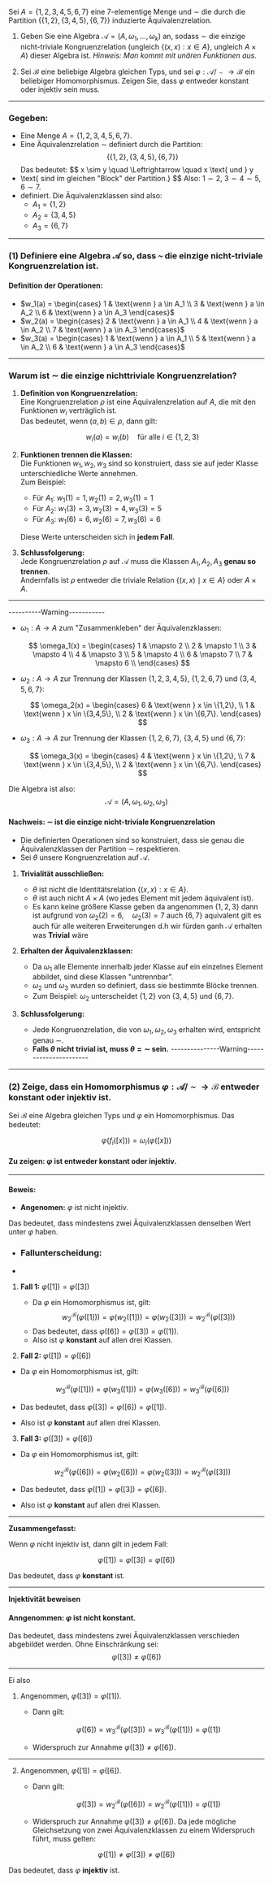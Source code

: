 Sei $A = \{1, 2, 3, 4, 5, 6, 7\}$ eine 7-elementige Menge und $\sim$ die durch die Partition $\{\{1,2\}, \{3,4,5\}, \{6,7\}\}$ induzierte Äquivalenzrelation.

1. Geben Sie eine Algebra $\mathcal{A} = (A, \omega_1, \ldots, \omega_k)$ an, sodass $\sim$ die einzige nicht-triviale Kongruenzrelation (ungleich $\{(x,x) : x \in A\}$, ungleich $A \times A$) dieser Algebra ist.
   *Hinweis: Man kommt mit unären Funktionen aus.*

2. Sei $\mathcal{B}$ eine beliebige Algebra gleichen Typs, und sei $\varphi : \mathcal{A} / \sim \to \mathcal{B}$ ein beliebiger Homomorphismus. Zeigen Sie, dass $\varphi$ entweder konstant oder injektiv sein muss.

---
### Gegeben:
- Eine Menge $A = \{1,2,3,4,5,6,7\}$.
- Eine Äquivalenzrelation $\sim$ definiert durch die Partition:
  $$
  \{ \{1,2\}, \{3,4,5\}, \{6,7\} \}
  $$
  Das bedeutet:
$$
  x \sim y \quad \Leftrightarrow \quad x \text{ und } y
- \text{ sind im gleichen "Block" der Partition.}
  $$
  Also: $1 \sim 2$, $3 \sim 4 \sim 5$, $6 \sim 7$.
- definiert. Die Äquivalenzklassen sind also:
	- $A_1 = \{1,2\}$
	- $A_2 = \{3,4,5\}$
	- $A_3 = \{6,7\}$

---

### (1) Definiere eine Algebra $\mathcal{A}$ so, dass $\sim$ die einzige nicht-triviale Kongruenzrelation ist.

#### Definition der Operationen:
- $w_1(a) = \begin{cases} 1 & \text{wenn } a \in A_1 \\ 3 & \text{wenn } a \in A_2 \\ 6 & \text{wenn } a \in A_3 \end{cases}$  
- $w_2(a) = \begin{cases} 2 & \text{wenn } a \in A_1 \\ 4 & \text{wenn } a \in A_2 \\ 7 & \text{wenn } a \in A_3 \end{cases}$  
- $w_3(a) = \begin{cases} 1 & \text{wenn } a \in A_1 \\ 5 & \text{wenn } a \in A_2 \\ 6 & \text{wenn } a \in A_3 \end{cases}$  

---

### **Warum ist $\sim$ die einzige nichttriviale Kongruenzrelation?**

1. **Definition von Kongruenzrelation:**  
   Eine Kongruenzrelation $\rho$ ist eine Äquivalenzrelation auf $A$, die mit den Funktionen $w_i$ verträglich ist.  
   Das bedeutet, wenn $(a, b) \in \rho$, dann gilt:

   $$
   w_i(a) = w_i(b) \quad \text{für alle } i \in \{1,2,3\}
   $$

2. **Funktionen trennen die Klassen:**  
   Die Funktionen $w_1, w_2, w_3$ sind so konstruiert, dass sie auf jeder Klasse unterschiedliche Werte annehmen.  
   Zum Beispiel:

   - Für $A_1$: $w_1(1) = 1, w_2(1) = 2, w_3(1) = 1$  
   - Für $A_2$: $w_1(3) = 3, w_2(3) = 4, w_3(3) = 5$  
   - Für $A_3$: $w_1(6) = 6, w_2(6) = 7, w_3(6) = 6$  

   Diese Werte unterscheiden sich in **jedem Fall**.  

3. **Schlussfolgerung:**  
   Jede Kongruenzrelation $\rho$ auf $\mathcal{A}$ muss die Klassen $A_1, A_2, A_3$ **genau so trennen**.  
   Andernfalls ist $\rho$ entweder die triviale Relation $\{(x,x) \mid x \in A\}$ oder $A \times A$.  

---
----------Warning-----------

- $\omega_1: A \to A$ zum "Zusammenkleben" der Äquivalenzklassen:

  $$
  \omega_1(x) = \begin{cases} 
  1 & \mapsto 2 \\
  2 & \mapsto 1 \\
  3 & \mapsto 4 \\
  4 & \mapsto 3 \\
  5 & \mapsto 4 \\
  6 & \mapsto 7 \\
  7 & \mapsto 6 \\
  \end{cases}
  $$

- $\omega_2: A \to A$ zur Trennung der Klassen $\{1,2,3,4,5\}$, $\{1,2,6,7\}$ und $\{3,4,5,6,7\}$:

  $$
  \omega_2(x) = \begin{cases} 
  6 & \text{wenn } x \in \{1,2\}, \\
  1 & \text{wenn } x \in \{3,4,5\}, \\
  2 & \text{wenn } x \in \{6,7\}.
  \end{cases}
  $$

- $\omega_3: A \to A$ zur Trennung der Klassen $\{1,2,6,7\}$, $\{3,4,5\}$ und $\{6,7\}$:

  $$
  \omega_3(x) = \begin{cases} 
  4 & \text{wenn } x \in \{1,2\}, \\
  7 & \text{wenn } x \in \{3,4,5\}, \\
  2 & \text{wenn } x \in \{6,7\}.
  \end{cases}
  $$

Die Algebra ist also:
$$
\mathcal{A} = (A, \omega_1, \omega_2, \omega_3)
$$
#### Nachweis: $\sim$ ist die einzige nicht-triviale Kongruenzrelation

- Die definierten Operationen sind so konstruiert, dass sie genau die Äquivalenzklassen der Partition $\sim$ respektieren.
- Sei $\theta$ unsere Kongruenzrelation auf $\mathcal{A}$.

1. **Trivialität ausschließen:**  
   - $\theta$ ist nicht die Identitätsrelation $\{(x,x) : x \in A\}$.
   - $\theta$ ist auch nicht $A \times A$ (wo jedes Element mit jedem äquivalent ist).
   - Es kann keine größere Klasse geben da angenommen $\{ 1,2,3 \}$ dann ist aufgrund von $\omega_{2}(2) = 6 , \quad \omega_{2}(3) = 7$ auch $\{ 6,7 \}$ aquivalent gilt es auch für alle weiteren Erweiterungen
   d.h wir fürden ganh $\mathcal{A}$ erhalten was **Trivial** wäre

2. **Erhalten der Äquivalenzklassen:**  
   - Da $\omega_1$ alle Elemente innerhalb jeder Klasse auf ein einzelnes Element abbildet, sind diese Klassen "untrennbar". 
   - $\omega_2$ und $\omega_3$ wurden so definiert, dass sie bestimmte Blöcke trennen.  
   - Zum Beispiel: $\omega_2$ unterscheidet $\{1,2\}$ von $\{3,4,5\}$ und $\{6,7\}$.

3. **Schlussfolgerung:**  
   - Jede Kongruenzrelation, die von $\omega_1, \omega_2, \omega_3$ erhalten wird, entspricht genau $\sim$.
   - **Falls $\theta$ nicht trivial ist, muss $\theta = \sim$ sein.**
---------------Warning----------------------

---

### (2) Zeige, dass ein Homomorphismus $\varphi: \mathcal{A} / \sim \to \mathcal{B}$ entweder konstant oder injektiv ist.

Sei $\mathcal{B}$ eine Algebra gleichen Typs und $\varphi$ ein Homomorphismus. Das bedeutet:

$$
\varphi(f_i([x])) = \omega_i(\varphi([x]))
$$

#### Zu zeigen: $\varphi$ ist entweder **konstant** oder **injektiv**.

---

#### Beweis:

- **Angenomen:** $\varphi$ ist nicht injektiv.

Das bedeutet, dass mindestens zwei Äquivalenzklassen denselben Wert unter $\varphi$ haben.

- ### **Fallunterscheidung:**  
- 
1. **Fall 1:** $\varphi([1]) = \varphi([3])$
	- Da $\varphi$ ein Homomorphismus ist, gilt:  
  $$
  w_2^{\mathcal{B}}(\varphi([1])) = \varphi(w_2([1])) = \varphi(w_2([3])) = w_2^{\mathcal{B}}(\varphi([3]))
  $$
	- Das bedeutet, dass $\varphi([6]) = \varphi([3]) = \varphi([1])$.  
	- Also ist $\varphi$ **konstant** auf allen drei Klassen.

2. **Fall 2:** $\varphi([1]) = \varphi([6])$
- Da $\varphi$ ein Homomorphismus ist, gilt:  

	$$
  w_3^{\mathcal{B}}(\varphi([1])) = \varphi(w_3([1])) = \varphi(w_3([6])) = w_3^{\mathcal{B}}(\varphi([6]))
  $$

- Das bedeutet, dass $\varphi([3]) = \varphi([6]) = \varphi([1])$.  
- Also ist $\varphi$ **konstant** auf allen drei Klassen.

3. **Fall 3:** $\varphi([3]) = \varphi([6])$
- Da $\varphi$ ein Homomorphismus ist, gilt:  

  $$
  w_2^{\mathcal{B}}(\varphi([6])) = \varphi(w_2([6])) = \varphi(w_2([3])) = w_2^{\mathcal{B}}(\varphi([3]))
  $$

- Das bedeutet, dass $\varphi([1]) = \varphi([3]) = \varphi([6])$.  
- Also ist $\varphi$ **konstant** auf allen drei Klassen.

---
**Zusammengefasst:**  

Wenn $\varphi$ nicht injektiv ist, dann gilt in jedem Fall:

$$
\varphi([1]) = \varphi([3]) = \varphi([6])
$$

Das bedeutet, dass $\varphi$ **konstant** ist.

---

**Injektivität beweisen**
#### **Anngenommen:** $\varphi$ ist nicht konstant.

Das bedeutet, dass mindestens zwei Äquivalenzklassen verschieden abgebildet werden. Ohne Einschränkung sei:
$$
\varphi([3]) \neq \varphi([6])
$$

---  
Ei also 
1. Angenommen, $\varphi([3]) = \varphi([1])$.  
   - Dann gilt:

     $$
     \varphi([6]) = w_3^{\mathcal{B}}(\varphi([3])) = w_3^{\mathcal{B}}(\varphi([1])) = \varphi([1])
     $$

   - Widerspruch zur Annahme $\varphi([3]) \neq \varphi([6])$.

---

2. Angenommen, $\varphi([1]) = \varphi([6])$.  
   - Dann gilt:

     $$
     \varphi([3]) = w_2^{\mathcal{B}}(\varphi([6])) = w_2^{\mathcal{B}}(\varphi([1])) = \varphi([1])
     $$

   - Widerspruch zur Annahme $\varphi([3]) \neq \varphi([6])$.
Da jede mögliche Gleichsetzung von zwei Äquivalenzklassen zu einem Widerspruch führt, muss gelten:

$$
\varphi([1]) \neq \varphi([3]) \neq \varphi([6])
$$

Das bedeutet, dass $\varphi$ **injektiv** ist.

